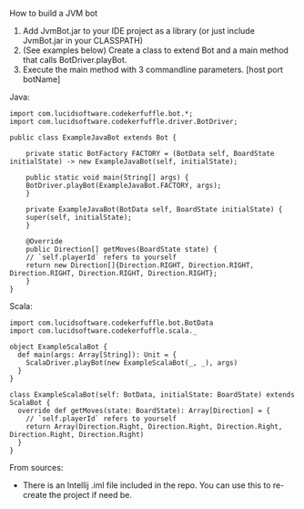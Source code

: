 How to build a JVM bot

1. Add JvmBot.jar to your IDE project as a library (or just include JvmBot.jar in your CLASSPATH)
2. (See examples below) Create a class to extend Bot and a main method that calls BotDriver.playBot.
3. Execute the main method with 3 commandline parameters. [host port botName]
    

Java:
  
	import com.lucidsoftware.codekerfuffle.bot.*;
	import com.lucidsoftware.codekerfuffle.driver.BotDriver;

	public class ExampleJavaBot extends Bot {

	    private static BotFactory FACTORY = (BotData self, BoardState initialState) -> new ExampleJavaBot(self, initialState);

	    public static void main(String[] args) {
		BotDriver.playBot(ExampleJavaBot.FACTORY, args);
	    }

	    private ExampleJavaBot(BotData self, BoardState initialState) {
		super(self, initialState);
	    }

	    @Override
	    public Direction[] getMoves(BoardState state) {
		// `self.playerId` refers to yourself
		return new Direction[]{Direction.RIGHT, Direction.RIGHT, Direction.RIGHT, Direction.RIGHT, Direction.RIGHT};
	    }
	}

Scala:

	import com.lucidsoftware.codekerfuffle.bot.BotData
	import com.lucidsoftware.codekerfuffle.scala._

	object ExampleScalaBot {
	  def main(args: Array[String]): Unit = {
	    ScalaDriver.playBot(new ExampleScalaBot(_, _), args)
	  }
	}

	class ExampleScalaBot(self: BotData, initialState: BoardState) extends ScalaBot {
	  override def getMoves(state: BoardState): Array[Direction] = {
	    // `self.playerId` refers to yourself
	    return Array(Direction.Right, Direction.Right, Direction.Right, Direction.Right, Direction.Right)
	  }
	}


From sources:
  - There is an Intellij .iml file included in the repo. You can use this to re-create the project if need be.
